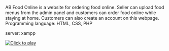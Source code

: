 AB Food Online is a website for ordering food online. Seller can upload food menus from the admin panel and customers can order food online while staying at home. Customers can also create an account on this webpage.
Programming language: HTML, CSS, PHP

server: xampp

[![Click to play](https://img.youtube.com/vi/IJuFk8BPOrc/0.jpg)](https://www.youtube.com/watch?v=IJuFk8BPOrc)


